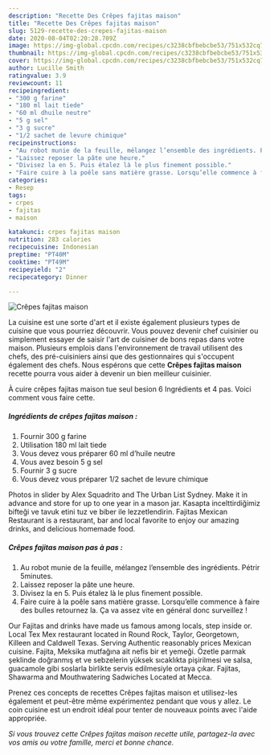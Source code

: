 ```yaml
---
description: "Recette Des Crêpes fajitas maison"
title: "Recette Des Crêpes fajitas maison"
slug: 5129-recette-des-crepes-fajitas-maison
date: 2020-08-04T02:20:28.709Z
image: https://img-global.cpcdn.com/recipes/c3238cbfbebcbe53/751x532cq70/crepes-fajitas-maison-photo-principale-de-la-recette.jpg
thumbnail: https://img-global.cpcdn.com/recipes/c3238cbfbebcbe53/751x532cq70/crepes-fajitas-maison-photo-principale-de-la-recette.jpg
cover: https://img-global.cpcdn.com/recipes/c3238cbfbebcbe53/751x532cq70/crepes-fajitas-maison-photo-principale-de-la-recette.jpg
author: Lucille Smith
ratingvalue: 3.9
reviewcount: 11
recipeingredient:
- "300 g farine"
- "180 ml lait tiede"
- "60 ml dhuile neutre"
- "5 g sel"
- "3 g sucre"
- "1/2 sachet de levure chimique"
recipeinstructions:
- "Au robot munie de la feuille, mélangez l’ensemble des ingrédients. Pétrir 5minutes."
- "Laissez reposer la pâte une heure."
- "Divisez la en 5. Puis étalez là le plus finement possible."
- "Faire cuire à la poêle sans matière grasse. Lorsqu’elle commence à faire des bulles retournez la. Ça va assez vite en général donc surveillez !"
categories:
- Resep
tags:
- crpes
- fajitas
- maison

katakunci: crpes fajitas maison 
nutrition: 283 calories
recipecuisine: Indonesian
preptime: "PT40M"
cooktime: "PT49M"
recipeyield: "2"
recipecategory: Dinner

---
```



![Crêpes fajitas maison](https://img-global.cpcdn.com/recipes/c3238cbfbebcbe53/751x532cq70/crepes-fajitas-maison-photo-principale-de-la-recette.jpg)

La cuisine est une sorte d'art et il existe également plusieurs types de cuisine que vous pourriez découvrir. Vous pouvez devenir chef cuisinier ou simplement essayer de saisir l'art de cuisiner de bons repas dans votre maison. Plusieurs emplois dans l'environnement de travail utilisent des chefs, des pré-cuisiniers ainsi que des gestionnaires qui s'occupent également des chefs. Nous espérons que cette <strong> Crêpes fajitas maison </strong> recette pourra vous aider à devenir un bien meilleur cuisinier.

<!--inarticleads1-->

À cuire crêpes fajitas maison tue seul besion 6 Ingrédients et 4 pas. Voici comment vous faire cette.

##### Ingrédients de crêpes fajitas maison :

1. Fournir 300 g farine
1. Utilisation 180 ml lait tiede
1. Vous devez vous préparer 60 ml d’huile neutre
1. Vous avez besoin 5 g sel
1. Fournir 3 g sucre
1. Vous devez vous préparer 1/2 sachet de levure chimique


Photos in slider by Alex Squadrito and The Urban List Sydney. Make it in advance and store for up to one year in a mason jar. Kasapta incelttirdiğimiz bifteği ve tavuk etini tuz ve biber ile lezzetlendirin. Fajitas Mexican Restaurant is a restaurant, bar and local favorite to enjoy our amazing drinks, and delicious homemade food. 

<!--inarticleads2-->

##### Crêpes fajitas maison pas à pas :

1. Au robot munie de la feuille, mélangez l’ensemble des ingrédients. Pétrir 5minutes.
1. Laissez reposer la pâte une heure.
1. Divisez la en 5. Puis étalez là le plus finement possible.
1. Faire cuire à la poêle sans matière grasse. Lorsqu’elle commence à faire des bulles retournez la. Ça va assez vite en général donc surveillez !


Our Fajitas and drinks have made us famous among locals, step inside or. Local Tex Mex restaurant located in Round Rock, Taylor, Georgetown, Killeen and Caldwell Texas. Serving Authentic reasonably prices Mexican cuisine. Fajita, Meksika mutfağına ait nefis bir et yemeği. Özetle parmak şeklinde doğranmış et ve sebzelerin yüksek sıcaklıkta pişirilmesi ve salsa, guacamole gibi soslarla birlikte servis edilmesiyle ortaya çıkar. Fajitas, Shawarma and Mouthwatering Sadwiches Located at Mecca. 

<!--inarticleads1-->

<p>
Prenez ces concepts de recettes Crêpes fajitas maison et utilisez-les également et peut-être même expérimentez pendant que vous y allez. Le coin cuisine est un endroit idéal pour tenter de nouveaux points avec l'aide appropriée.
</p>

<p>
<i>Si vous trouvez cette Crêpes fajitas maison recette utile, partagez-la avec vos amis ou votre famille, merci et bonne chance.</i>
</p>
